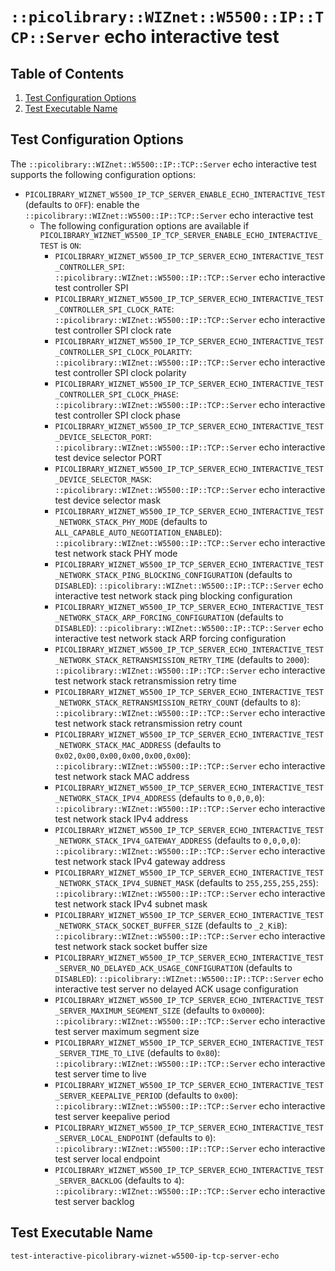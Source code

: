 # `::picolibrary::WIZnet::W5500::IP::TCP::Server` echo interactive test

## Table of Contents
1. [Test Configuration Options](#test-configuration-options)
1. [Test Executable Name](#test-executable-name)

## Test Configuration Options
The `::picolibrary::WIZnet::W5500::IP::TCP::Server` echo interactive test supports the
following configuration options:
- `PICOLIBRARY_WIZNET_W5500_IP_TCP_SERVER_ENABLE_ECHO_INTERACTIVE_TEST` (defaults to
  `OFF`): enable the `::picolibrary::WIZnet::W5500::IP::TCP::Server` echo interactive test
    - The following configuration options are available if
      `PICOLIBRARY_WIZNET_W5500_IP_TCP_SERVER_ENABLE_ECHO_INTERACTIVE_TEST` is `ON`:
        - `PICOLIBRARY_WIZNET_W5500_IP_TCP_SERVER_ECHO_INTERACTIVE_TEST_CONTROLLER_SPI`:
          `::picolibrary::WIZnet::W5500::IP::TCP::Server` echo interactive test controller
          SPI
        - `PICOLIBRARY_WIZNET_W5500_IP_TCP_SERVER_ECHO_INTERACTIVE_TEST_CONTROLLER_SPI_CLOCK_RATE`:
          `::picolibrary::WIZnet::W5500::IP::TCP::Server` echo interactive test controller
          SPI clock rate
        - `PICOLIBRARY_WIZNET_W5500_IP_TCP_SERVER_ECHO_INTERACTIVE_TEST_CONTROLLER_SPI_CLOCK_POLARITY`:
          `::picolibrary::WIZnet::W5500::IP::TCP::Server` echo interactive test controller
          SPI clock polarity
        - `PICOLIBRARY_WIZNET_W5500_IP_TCP_SERVER_ECHO_INTERACTIVE_TEST_CONTROLLER_SPI_CLOCK_PHASE`:
          `::picolibrary::WIZnet::W5500::IP::TCP::Server` echo interactive test controller
          SPI clock phase
        - `PICOLIBRARY_WIZNET_W5500_IP_TCP_SERVER_ECHO_INTERACTIVE_TEST_DEVICE_SELECTOR_PORT`:
          `::picolibrary::WIZnet::W5500::IP::TCP::Server` echo interactive test device
          selector PORT
        - `PICOLIBRARY_WIZNET_W5500_IP_TCP_SERVER_ECHO_INTERACTIVE_TEST_DEVICE_SELECTOR_MASK`:
          `::picolibrary::WIZnet::W5500::IP::TCP::Server` echo interactive test device
          selector mask
        - `PICOLIBRARY_WIZNET_W5500_IP_TCP_SERVER_ECHO_INTERACTIVE_TEST_NETWORK_STACK_PHY_MODE`
          (defaults to `ALL_CAPABLE_AUTO_NEGOTIATION_ENABLED`):
          `::picolibrary::WIZnet::W5500::IP::TCP::Server` echo interactive test network
          stack PHY mode
        - `PICOLIBRARY_WIZNET_W5500_IP_TCP_SERVER_ECHO_INTERACTIVE_TEST_NETWORK_STACK_PING_BLOCKING_CONFIGURATION`
          (defaults to `DISABLED`): `::picolibrary::WIZnet::W5500::IP::TCP::Server` echo
          interactive test network stack ping blocking configuration
        - `PICOLIBRARY_WIZNET_W5500_IP_TCP_SERVER_ECHO_INTERACTIVE_TEST_NETWORK_STACK_ARP_FORCING_CONFIGURATION`
          (defaults to `DISABLED`): `::picolibrary::WIZnet::W5500::IP::TCP::Server` echo
          interactive test network stack ARP forcing configuration
        - `PICOLIBRARY_WIZNET_W5500_IP_TCP_SERVER_ECHO_INTERACTIVE_TEST_NETWORK_STACK_RETRANSMISSION_RETRY_TIME`
          (defaults to `2000`): `::picolibrary::WIZnet::W5500::IP::TCP::Server` echo
          interactive test network stack retransmission retry time
        - `PICOLIBRARY_WIZNET_W5500_IP_TCP_SERVER_ECHO_INTERACTIVE_TEST_NETWORK_STACK_RETRANSMISSION_RETRY_COUNT`
          (defaults to `8`): `::picolibrary::WIZnet::W5500::IP::TCP::Server` echo
          interactive test network stack retransmission retry count
        - `PICOLIBRARY_WIZNET_W5500_IP_TCP_SERVER_ECHO_INTERACTIVE_TEST_NETWORK_STACK_MAC_ADDRESS`
          (defaults to `0x02,0x00,0x00,0x00,0x00,0x00`):
          `::picolibrary::WIZnet::W5500::IP::TCP::Server` echo interactive test network
          stack MAC address
        - `PICOLIBRARY_WIZNET_W5500_IP_TCP_SERVER_ECHO_INTERACTIVE_TEST_NETWORK_STACK_IPV4_ADDRESS`
          (defaults to `0,0,0,0`): `::picolibrary::WIZnet::W5500::IP::TCP::Server` echo
          interactive test network stack IPv4 address
        - `PICOLIBRARY_WIZNET_W5500_IP_TCP_SERVER_ECHO_INTERACTIVE_TEST_NETWORK_STACK_IPV4_GATEWAY_ADDRESS`
          (defaults to `0,0,0,0`): `::picolibrary::WIZnet::W5500::IP::TCP::Server` echo
          interactive test network stack IPv4 gateway address
        - `PICOLIBRARY_WIZNET_W5500_IP_TCP_SERVER_ECHO_INTERACTIVE_TEST_NETWORK_STACK_IPV4_SUBNET_MASK`
          (defaults to `255,255,255,255`): `::picolibrary::WIZnet::W5500::IP::TCP::Server`
          echo interactive test network stack IPv4 subnet mask
        - `PICOLIBRARY_WIZNET_W5500_IP_TCP_SERVER_ECHO_INTERACTIVE_TEST_NETWORK_STACK_SOCKET_BUFFER_SIZE`
          (defaults to `_2_KiB`): `::picolibrary::WIZnet::W5500::IP::TCP::Server` echo
          interactive test network stack socket buffer size
        - `PICOLIBRARY_WIZNET_W5500_IP_TCP_SERVER_ECHO_INTERACTIVE_TEST_SERVER_NO_DELAYED_ACK_USAGE_CONFIGURATION`
          (defaults to `DISABLED`): `::picolibrary::WIZnet::W5500::IP::TCP::Server` echo
          interactive test server no delayed ACK usage configuration
        - `PICOLIBRARY_WIZNET_W5500_IP_TCP_SERVER_ECHO_INTERACTIVE_TEST_SERVER_MAXIMUM_SEGMENT_SIZE`
          (defaults to `0x0000`): `::picolibrary::WIZnet::W5500::IP::TCP::Server` echo
          interactive test server maximum segment size
        - `PICOLIBRARY_WIZNET_W5500_IP_TCP_SERVER_ECHO_INTERACTIVE_TEST_SERVER_TIME_TO_LIVE`
          (defaults to `0x80`): `::picolibrary::WIZnet::W5500::IP::TCP::Server` echo
          interactive test server time to live
        - `PICOLIBRARY_WIZNET_W5500_IP_TCP_SERVER_ECHO_INTERACTIVE_TEST_SERVER_KEEPALIVE_PERIOD`
          (defaults to `0x00`): `::picolibrary::WIZnet::W5500::IP::TCP::Server` echo
          interactive test server keepalive period
        - `PICOLIBRARY_WIZNET_W5500_IP_TCP_SERVER_ECHO_INTERACTIVE_TEST_SERVER_LOCAL_ENDPOINT`
          (defaults to `0`): `::picolibrary::WIZnet::W5500::IP::TCP::Server` echo
          interactive test server local endpoint
        - `PICOLIBRARY_WIZNET_W5500_IP_TCP_SERVER_ECHO_INTERACTIVE_TEST_SERVER_BACKLOG`
          (defaults to `4`): `::picolibrary::WIZnet::W5500::IP::TCP::Server` echo
          interactive test server backlog

## Test Executable Name
`test-interactive-picolibrary-wiznet-w5500-ip-tcp-server-echo`
